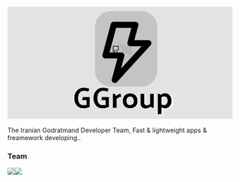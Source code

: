 <br>

[![Logo](./Baner.jpg)](#)

The Iranian Godratmand Developer Team, Fast & lightweight apps & freamework developing..


### Team

[<img src="https://avatars.githubusercontent.com/u/57597379?v=4" width="50px">](https://github.com/mdpe-ir)[<img src="https://avatars.githubusercontent.com/u/74614163?v=4" width="50px">](https://github.com/Gnkalk)